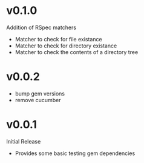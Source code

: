 # v0.1.0

Addition of RSpec matchers
  * Matcher to check for file existance
  * Matcher to check for directory existance
  * Matcher to check the contents of a directory tree

# v0.0.2
  * bump gem versions
  * remove cucumber

# v0.0.1
  Initial Release

* Provides some basic testing gem dependencies
